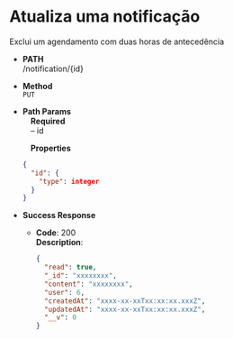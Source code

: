 # Atualiza uma notificação

Exclui um agendamento com duas horas de antecedência

- **PATH** <br />
  /notification/{id}

- **Method** <br />
  `PUT`

- **Path Params** <br />
  &emsp;**Required** <br />
  &emsp;&ndash; id

  &emsp;**Properties**

  ```json
  {
    "id": {
      "type": integer
    }
  }
  ```

- **Success Response**

  - **Code**: 200 <br />
    **Description**:
    ```json
    {
      "read": true,
      "_id": "xxxxxxxx",
      "content": "xxxxxxxx",
      "user": 6,
      "createdAt": "xxxx-xx-xxTxx:xx:xx.xxxZ",
      "updatedAt": "xxxx-xx-xxTxx:xx:xx.xxxZ",
      "__v": 0
    }
    ```
